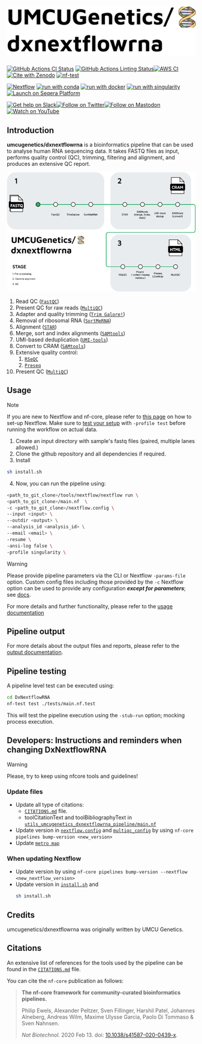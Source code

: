 <h1>
  <picture>
    <source media="(prefers-color-scheme: dark)" srcset="assets/umcugenetics-dxnextflowrna_logo_dark.png">
    <img alt="umcugenetics/dxnextflowrna" src="assets/umcugenetics-dxnextflowrna_logo_light.png">
  </picture>
</h1>

[![GitHub Actions CI Status](https://github.com/umcugenetics/dxnextflowrna/actions/workflows/ci.yml/badge.svg)](https://github.com/umcugenetics/dxnextflowrna/actions/workflows/ci.yml)
[![GitHub Actions Linting Status](https://github.com/umcugenetics/dxnextflowrna/actions/workflows/linting.yml/badge.svg)](https://github.com/umcugenetics/dxnextflowrna/actions/workflows/linting.yml)[![AWS CI](https://img.shields.io/badge/CI%20tests-full%20size-FF9900?labelColor=000000&logo=Amazon%20AWS)](https://nf-co.re/dxnextflowrna/results)[![Cite with Zenodo](http://img.shields.io/badge/DOI-10.5281/zenodo.XXXXXXX-1073c8?labelColor=000000)](https://doi.org/10.5281/zenodo.XXXXXXX)
[![nf-test](https://img.shields.io/badge/unit_tests-nf--test-337ab7.svg)](https://www.nf-test.com)

[![Nextflow](https://img.shields.io/badge/nextflow%20DSL2-%E2%89%A524.10.2-23aa62.svg)](https://www.nextflow.io/)
[![run with conda](http://img.shields.io/badge/run%20with-conda-3EB049?labelColor=000000&logo=anaconda)](https://docs.conda.io/en/latest/)
[![run with docker](https://img.shields.io/badge/run%20with-docker-0db7ed?labelColor=000000&logo=docker)](https://www.docker.com/)
[![run with singularity](https://img.shields.io/badge/run%20with-singularity-1d355c.svg?labelColor=000000)](https://sylabs.io/docs/)
[![Launch on Seqera Platform](https://img.shields.io/badge/Launch%20%F0%9F%9A%80-Seqera%20Platform-%234256e7)](https://cloud.seqera.io/launch?pipeline=https://github.com/umcugenetics/dxnextflowrna)

[![Get help on Slack](http://img.shields.io/badge/slack-nf--core%20%23dxnextflowrna-4A154B?labelColor=000000&logo=slack)](https://nfcore.slack.com/channels/dxnextflowrna)[![Follow on Twitter](http://img.shields.io/badge/twitter-%40nf__core-1DA1F2?labelColor=000000&logo=twitter)](https://twitter.com/nf_core)[![Follow on Mastodon](https://img.shields.io/badge/mastodon-nf__core-6364ff?labelColor=FFFFFF&logo=mastodon)](https://mstdn.science/@nf_core)[![Watch on YouTube](http://img.shields.io/badge/youtube-nf--core-FF0000?labelColor=000000&logo=youtube)](https://www.youtube.com/c/nf-core)

## Introduction

**umcugenetics/dxnextflowrna** is a bioinformatics pipeline that can be used to analyse human RNA sequencing data.
It takes FASTQ files as input,
performs quality control (QC), trimming, filtering and alignment,
and produces an extensive QC report.

![umcugenetics/dxnextflowrna metro map](docs/images/umcugenetics-dxnextflowrna_metro_map.png)

1. Read QC ([`FastQC`](https://www.bioinformatics.babraham.ac.uk/projects/fastqc/))
2. Present QC for raw reads ([`MultiQC`](http://multiqc.info/))
3. Adapter and quality trimming ([`Trim Galore!`](https://www.bioinformatics.babraham.ac.uk/projects/trim_galore/))
4. Removal of ribosomal RNA ([`SortMeRNA`](https://github.com/biocore/sortmerna))
5. Alignment ([`STAR`](https://github.com/alexdobin/STAR))
6. Merge, sort and index alignments ([`SAMtools`](https://sourceforge.net/projects/samtools/files/samtools/))
7. UMI-based deduplication ([`UMI-tools`](https://github.com/CGATOxford/UMI-tools))
8. Convert to CRAM ([`SAMtools`](https://sourceforge.net/projects/samtools/files/samtools/))
9.  Extensive quality control:
    1. [`RSeQC`](http://rseqc.sourceforge.net/)
    2. [`Preseq`](http://smithlabresearch.org/software/preseq/)
10. Present QC ([`MultiQC`](http://multiqc.info/))


## Usage

> [!NOTE]
> If you are new to Nextflow and nf-core, please refer to [this page](https://nf-co.re/docs/usage/installation) on how to set-up Nextflow. Make sure to [test your setup](https://nf-co.re/docs/usage/introduction#how-to-run-a-pipeline) with `-profile test` before running the workflow on actual data.

1. Create an input directory with sample's fastq files (paired, multiple lanes allowed.)
2. Clone the github repository and all dependencies if required.
3. Install
```bash
sh install.sh
```
4. Now, you can run the pipeline using:

```bash
<path_to_git_clone>/tools/nextflow/nextflow run \
<path_to_git_clone>/main.nf  \
-c <path_to_git_clone>/nextflow.config \
--input <input> \
--outdir <output> \
--analysis_id <analysis_id> \
--email <email> \
-resume \
-ansi-log false \
-profile singularity \
```

> [!WARNING]
> Please provide pipeline parameters via the CLI or Nextflow `-params-file` option. Custom config files including those provided by the `-c` Nextflow option can be used to provide any configuration _**except for parameters**_; see [docs](https://nf-co.re/docs/usage/getting_started/configuration#custom-configuration-files).

For more details and further functionality, please refer to the [usage documentation](docs/usage.md)

## Pipeline output

For more details about the output files and reports, please refer to the
[output documentation](docs/output.md).

## Pipeline testing
A pipeline level test can be executed using:
``` bash
cd DxNextflowRNA
nf-test test ./tests/main.nf.test 
```
This will test the pipeline execution using the `-stub-run` option; mocking process execution.

## Developers: Instructions and reminders when changing DxNextflowRNA
> [!WARNING]
> Please, try to keep using nfcore tools and guidelines!

### Update files
- Update all type of citations:
  - [`CITATIONS.md`](CITATIONS.md) file.
  - toolCitationText and toolBibliographyText in [`utils_umcugenetics_dxnextflowrna_pipeline/main.nf`](./subworkflows/local/utils_umcugenetics_dxnextflowrna_pipeline/main.nf)
- Update version in [`nextflow.config`](nextflow.config) and [`multiqc_config`](assets/multiqc_config.yml) by using `nf-core pipelines bump-version <new_version>`
- Update [`metro map`](./docs/images/umcugenetics-dxnextflowrna_metro_map.png)

### When updating Nextflow
- Update version by using `nf-core pipelines bump-version --nextflow <new_nextflow_version>`
- Update version in [`install.sh`](./install.sh) and
    ```bash
    sh install.sh
    ```


## Credits

umcugenetics/dxnextflowrna was originally written by UMCU Genetics.

<!-- We thank the following people for their extensive assistance in the development of this pipeline: -->

<!-- TODO nf-core: If applicable, make list of people who have also contributed -->


## Citations

<!-- TODO nf-core: Add citation for pipeline after first release. Uncomment lines below and update Zenodo doi and badge at the top of this file. -->
<!-- If you use umcugenetics/dxnextflowrna for your analysis, please cite it using the following doi: [10.5281/zenodo.XXXXXX](https://doi.org/10.5281/zenodo.XXXXXX) -->

An extensive list of references for the tools used by the pipeline can be found in the [`CITATIONS.md`](CITATIONS.md) file.

You can cite the `nf-core` publication as follows:

> **The nf-core framework for community-curated bioinformatics pipelines.**
>
> Philip Ewels, Alexander Peltzer, Sven Fillinger, Harshil Patel, Johannes Alneberg, Andreas Wilm, Maxime Ulysse Garcia, Paolo Di Tommaso & Sven Nahnsen.
>
> _Nat Biotechnol._ 2020 Feb 13. doi: [10.1038/s41587-020-0439-x](https://dx.doi.org/10.1038/s41587-020-0439-x).
